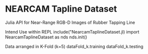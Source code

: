 # NEARCAM Tapline Dataset
 Julia API for Near-Range RGB-D Images of Rubber Tapping Line  

Intend Use within REPL
include("NearcamTaplineDataset.jl)
import NearcamTaplineDataset as nds
nds.init() 

Data arranged in K-Fold (k=5)
 dataFold_k.training 
 dataFold_k.testing 
